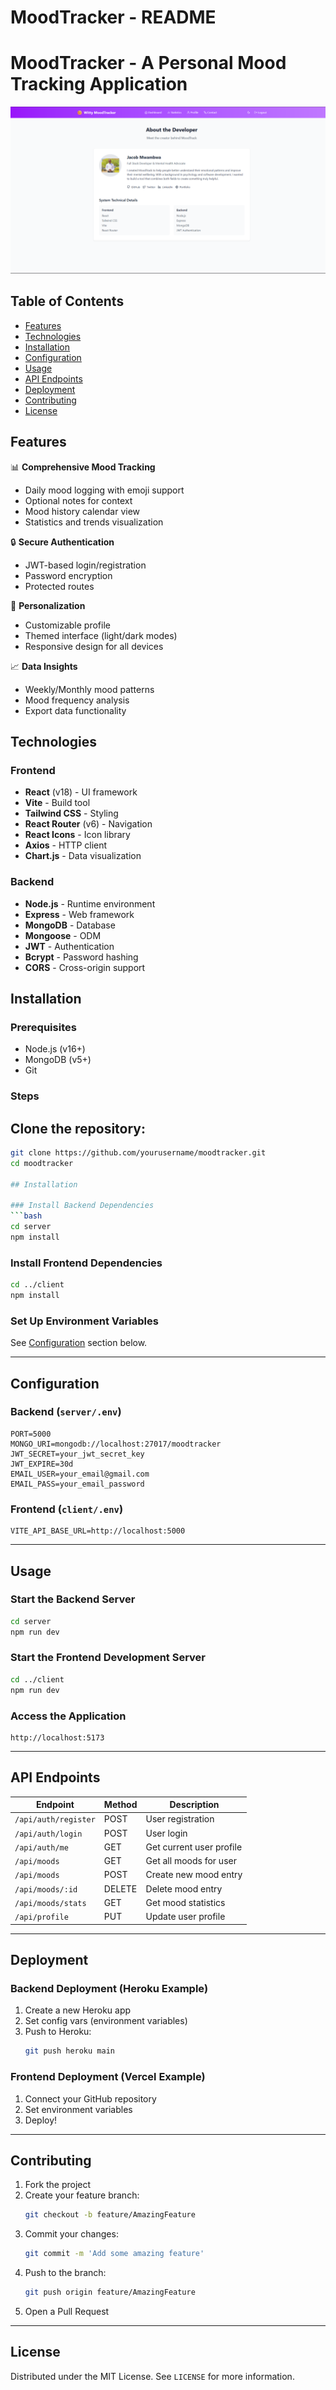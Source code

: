
# MoodTracker - README
# MoodTracker - A Personal Mood Tracking Application

![MoodTracker Screenshot](./image.png) <!-- Replace with actual screenshot -->

## Table of Contents
- [Features](#features)
- [Technologies](#technologies)
- [Installation](#installation)
- [Configuration](#configuration)
- [Usage](#usage)
- [API Endpoints](#api-endpoints)
- [Deployment](#deployment)
- [Contributing](#contributing)
- [License](#license)

## Features

📊 **Comprehensive Mood Tracking**
- Daily mood logging with emoji support
- Optional notes for context
- Mood history calendar view
- Statistics and trends visualization

🔒 **Secure Authentication**
- JWT-based login/registration
- Password encryption
- Protected routes

🎨 **Personalization**
- Customizable profile
- Themed interface (light/dark modes)
- Responsive design for all devices

📈 **Data Insights**
- Weekly/Monthly mood patterns
- Mood frequency analysis
- Export data functionality

## Technologies

### Frontend
- **React** (v18) - UI framework  
- **Vite** - Build tool  
- **Tailwind CSS** - Styling  
- **React Router** (v6) - Navigation  
- **React Icons** - Icon library  
- **Axios** - HTTP client  
- **Chart.js** - Data visualization  

### Backend
- **Node.js** - Runtime environment  
- **Express** - Web framework  
- **MongoDB** - Database  
- **Mongoose** - ODM  
- **JWT** - Authentication  
- **Bcrypt** - Password hashing  
- **CORS** - Cross-origin support  

## Installation

### Prerequisites
- Node.js (v16+)
- MongoDB (v5+)
- Git

### Steps
## Clone the repository:
   ```bash
   git clone https://github.com/yourusername/moodtracker.git
   cd moodtracker

## Installation

### Install Backend Dependencies
```bash
cd server
npm install
```

### Install Frontend Dependencies
```bash
cd ../client
npm install
```

### Set Up Environment Variables  
See [Configuration](#configuration) section below.

---

## Configuration

### Backend (`server/.env`)
```env
PORT=5000
MONGO_URI=mongodb://localhost:27017/moodtracker
JWT_SECRET=your_jwt_secret_key
JWT_EXPIRE=30d
EMAIL_USER=your_email@gmail.com
EMAIL_PASS=your_email_password
```

### Frontend (`client/.env`)
```env
VITE_API_BASE_URL=http://localhost:5000
```

---

## Usage

### Start the Backend Server
```bash
cd server
npm run dev
```

### Start the Frontend Development Server
```bash
cd ../client
npm run dev
```

### Access the Application
```url
http://localhost:5173
```

---

## API Endpoints

| Endpoint              | Method | Description              |
|-----------------------|--------|--------------------------|
| `/api/auth/register` | POST   | User registration        |
| `/api/auth/login`    | POST   | User login               |
| `/api/auth/me`       | GET    | Get current user profile |
| `/api/moods`         | GET    | Get all moods for user   |
| `/api/moods`         | POST   | Create new mood entry    |
| `/api/moods/:id`     | DELETE | Delete mood entry        |
| `/api/moods/stats`   | GET    | Get mood statistics      |
| `/api/profile`       | PUT    | Update user profile      |

---

## Deployment

### Backend Deployment (Heroku Example)
1. Create a new Heroku app  
2. Set config vars (environment variables)  
3. Push to Heroku:
   ```bash
   git push heroku main
   ```

### Frontend Deployment (Vercel Example)
1. Connect your GitHub repository  
2. Set environment variables  
3. Deploy!

---

## Contributing

1. Fork the project  
2. Create your feature branch:
   ```bash
   git checkout -b feature/AmazingFeature
   ```
3. Commit your changes:
   ```bash
   git commit -m 'Add some amazing feature'
   ```
4. Push to the branch:
   ```bash
   git push origin feature/AmazingFeature
   ```
5. Open a Pull Request

---

## License

Distributed under the MIT License. See `LICENSE` for more information.
